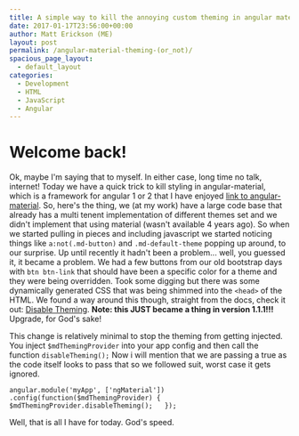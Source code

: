 ```yaml
---
title: A simple way to kill the annoying custom theming in angular material
date: 2017-01-17T23:56:00+00:00
author: Matt Erickson (ME)
layout: post
permalink: /angular-material-theming-(or_not)/
spacious_page_layout:
  - default_layout
categories:
  - Development
  - HTML
  - JavaScript
  - Angular
---
```

Welcome back!
=====
Ok, maybe I'm saying that to myself.  In either case, long time no talk, internet!  Today we have a quick trick to kill styling in angular-material, which is a framework for angular 1 or 2 that I have enjoyed [link to angular-material](https://material.angularjs.org). So, here's the thing, we (at my work) have a large code base that already has a multi tenent implementation of different themes set and we didn't implement that using material (wasn't available 4 years ago).  So when we started pulling in pieces and including javascript we started noticing things like `a:not(.md-button)` and `.md-default-theme` popping up around, to our surprise. Up until recently it hadn't been a problem... well, you guessed it, it became a problem.  We had a few buttons from our old bootstrap days with `btn btn-link` that should have been a specific color for a theme and they were being overridden.  Took some digging but there was some dynamically generated CSS that was being shimmed into the `<head>` of the HTML.  We found a way around this though, straight from the docs, check it out: [Disable Theming](https://material.angularjs.org/1.1.1/Theming/03_configuring_a_theme#disable-theming).  **Note: this __JUST__ became a thing in version 1.1.1!!!**  Upgrade, for God's sake!

This change is relatively minimal to stop the theming from getting injected.  You inject `$mdThemingProvider` into your app config and then call the function `disableTheming();` Now i will mention that we are passing a true as the code itself looks to pass that so we followed suit, worst case it gets ignored.

`angular.module('myApp', ['ngMaterial'])  
  .config(function($mdThemingProvider) {  
    $mdThemingProvider.disableTheming();  
  });  
`

Well, that is all I have for today.  God's speed.